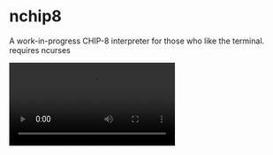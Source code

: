 nchip8
====
A work-in-progress CHIP-8 interpreter for those who like the terminal.
requires ncurses

![](https://giant.gfycat.com/BlackandwhiteUnkemptHellbender.webm)
